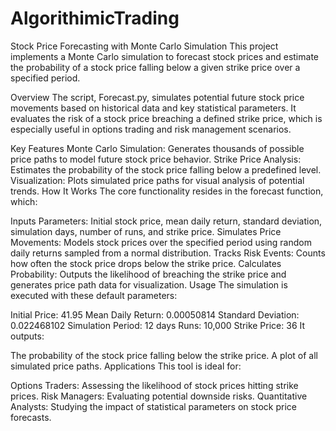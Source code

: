 # AlgorithimicTrading
Stock Price Forecasting with Monte Carlo Simulation
This project implements a Monte Carlo simulation to forecast stock prices and estimate the probability of a stock price falling below a given strike price over a specified period.

Overview
The script, Forecast.py, simulates potential future stock price movements based on historical data and key statistical parameters. It evaluates the risk of a stock price breaching a defined strike price, which is especially useful in options trading and risk management scenarios.

Key Features
Monte Carlo Simulation: Generates thousands of possible price paths to model future stock price behavior.
Strike Price Analysis: Estimates the probability of the stock price falling below a predefined level.
Visualization: Plots simulated price paths for visual analysis of potential trends.
How It Works
The core functionality resides in the forecast function, which:

Inputs Parameters: Initial stock price, mean daily return, standard deviation, simulation days, number of runs, and strike price.
Simulates Price Movements: Models stock prices over the specified period using random daily returns sampled from a normal distribution.
Tracks Risk Events: Counts how often the stock price drops below the strike price.
Calculates Probability: Outputs the likelihood of breaching the strike price and generates price path data for visualization.
Usage
The simulation is executed with these default parameters:

Initial Price: 41.95
Mean Daily Return: 0.00050814
Standard Deviation: 0.022468102
Simulation Period: 12 days
Runs: 10,000
Strike Price: 36
It outputs:

The probability of the stock price falling below the strike price.
A plot of all simulated price paths.
Applications
This tool is ideal for:

Options Traders: Assessing the likelihood of stock prices hitting strike prices.
Risk Managers: Evaluating potential downside risks.
Quantitative Analysts: Studying the impact of statistical parameters on stock price forecasts.
